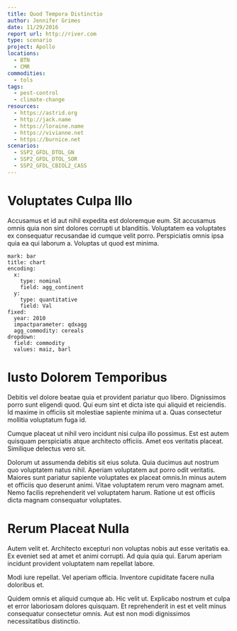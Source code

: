 ```yaml
---
title: Quod Tempora Distinctio
author: Jennifer Grimes
date: 11/29/2016
report url: http://river.com
type: scenario
project: Apollo
locations:
  - BTN
  - CMR
commodities:
  - tols
tags:
  - pest-control
  - climate-change
resources:
  - https://astrid.org
  - http://jack.name
  - https://loraine.name
  - https://vivianne.net
  - https://burnice.net
scenarios:
  - SSP2_GFDL_DTOL_GN
  - SSP2_GFDL_DTOL_SOR
  - SSP2_GFDL_CBIOL2_CASS
---
```

# Voluptates Culpa Illo
Accusamus et id aut nihil expedita est doloremque eum. Sit accusamus omnis quia non sint dolores corrupti ut blanditiis. Voluptatem ea voluptates ex consequatur recusandae id cumque velit porro. Perspiciatis omnis ipsa quia ea qui laborum a. Voluptas ut quod est minima.

```vis
mark: bar
title: chart
encoding:
  x:
    type: nominal
    field: agg_continent
  y:
    type: quantitative
    field: Val
fixed:
  year: 2010
  impactparameter: qdxagg
  agg_commodity: cereals
dropdown:
  field: commodity
  values: maiz, barl
```

# Iusto Dolorem Temporibus
Debitis vel dolore beatae quia et provident pariatur quo libero. Dignissimos porro sunt eligendi quod. Qui eum sint et dicta iste qui aliquid et reiciendis. Id maxime in officiis sit molestiae sapiente minima ut a. Quas consectetur mollitia voluptatum fuga id.
 Cumque placeat ut nihil vero incidunt nisi culpa illo possimus. Est est autem quisquam perspiciatis atque architecto officiis. Amet eos veritatis placeat. Similique delectus vero sit.
 Dolorum ut assumenda debitis sit eius soluta. Quia ducimus aut nostrum quo voluptatem natus nihil. Aperiam voluptatem aut porro odit veritatis. Maiores sunt pariatur sapiente voluptates ex placeat omnis.In minus autem et officiis quo deserunt animi. Vitae voluptatem rerum vero magnam amet. Nemo facilis reprehenderit vel voluptatem harum. Ratione ut est officiis dicta magnam consequatur voluptates.

# Rerum Placeat Nulla
Autem velit et. Architecto excepturi non voluptas nobis aut esse veritatis ea. Ex eveniet sed at amet et animi corrupti. Ad quia quia qui. Earum aperiam incidunt provident voluptatem nam repellat labore.
 Modi iure repellat. Vel aperiam officia. Inventore cupiditate facere nulla doloribus et.
 Quidem omnis et aliquid cumque ab. Hic velit ut. Explicabo nostrum et culpa et error laboriosam dolores quisquam. Et reprehenderit in est et velit minus consequatur consectetur omnis. Aut est non modi dignissimos necessitatibus distinctio.
